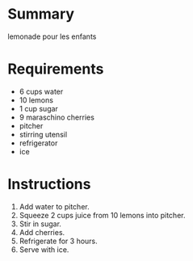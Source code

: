 # Summary

lemonade pour les enfants

# Requirements

* 6 cups water
* 10 lemons
* 1 cup sugar
* 9 maraschino cherries
* pitcher
* stirring utensil
* refrigerator
* ice

# Instructions

1. Add water to pitcher.
2. Squeeze 2 cups juice from 10 lemons into pitcher.
3. Stir in sugar.
4. Add cherries.
5. Refrigerate for 3 hours.
6. Serve with ice.
